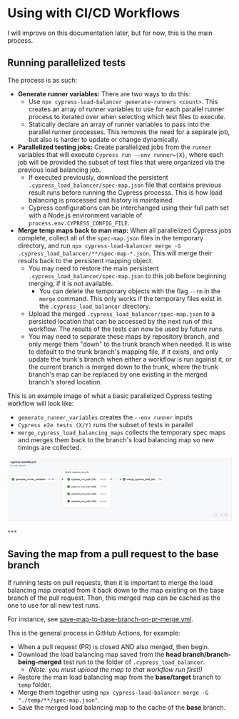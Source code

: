 # Using with CI/CD Workflows

I will improve on this documentation later, but for now, this is the main process.

## Running parallelized tests

The process is as such:

- **Generate runner variables:** There are two ways to do this:
  - Use `npx cypress-load-balancer generate-runners <count>`. This creates an array of runner variables to use for
    each parallel runner process to iterated over when selecting which test files to execute.
  - Statically declare an array of runner variables to pass into the parallel runner processes. This removes the need
    for a separate job, but also is harder to update or change dynamically.
- **Parallelized testing jobs:** Create parallelized jobs from the `runner` variables that will execute
  `Cypress run --env runner={X}`,
  where each job will be provided the subset of test files that were organized via the previous load balancing job.
  - If executed previously, download the persistent `.cypress_load_balancer/spec-map.json` file that contains
    previous result runs before running the Cypress processs. This is how load balancing is processed and history is
    maintained.
  - Cypress configurations can be interchanged using their full path set with a Node.js environment variable of
    `process.env.CYPRESS_CONFIG_FILE`.
- **Merge temp maps back to man map:** When all parallelized Cypress jobs complete, collect all of the `spec-map.json`
  files in the
  temporary directory, and run `npx cypress-load-balancer merge -G .cypress_load_balancer/**/spec-map-*.json`. This
  will merge their results back to the persistent mapping object.
  - You may need to restore the main persistent `.cypress_load_balancer/spec-map.json` to this job before beginning
    merging, if it is not available.
    - You can delete the temporary objects with the flag `--rm` in the `merge` command. This only works if the
      temporary
      files exist in the `.cypress_load_balancer` directory.
  - Upload the merged `.cypress_load_balancer/spec-map.json` to a persisted location that can be accessed by
    the next run of this workflow. The results of the tests can now be used by future runs.
  - You may need to separate these maps by repository branch, and only merge them "down" to the trunk branch when
    needed. It is wise to default to the trunk branch's mapping file, if it exists, and only update the trunk's branch
    when either a workflow is run against it, or the current branch is merged down to the trunk, where the trunk
    branch's map can be replaced by one existing in the merged branch's stored location.

This is an example image of what a basic parallelized Cypress testing workflow will look like:

- `generate_runner_variables` creates the `--env runner` inputs
- `Cypress e2e tests (X/Y)` runs the subset of tests in parallel
- `merge_cypress_load_balancing_maps` collects the temporary spec maps and merges them back to the branch's load
  balancing map so new timings are collected.

![This is an example image of what a basic parallelized Cypress testing workflow will look like](img/parallel-testing-workflow.png)

    ***

## Saving the map from a pull request to the base branch

If running tests on pull requests, then it is important to merge the load balancing map created from it back down to the
map existing on the base branch of the pull request. Then, this merged map can be cached as the one to use for all new
test runs.

For instance,
see [save-map-to-base-branch-on-pr-merge.yml](../.github/workflows/save-map-to-base-branch-on-pr-merge.yml).

This is the general process in GitHub Actions, for example:

- When a pull request (PR) is closed AND also merged, then begin.
- Download the load balancing map saved from the **head branch/branch-being-merged** test run to the folder of
  `.cypress_load_balancer`.
  - _(Note: you must upload the map to that workflow run first!)_
- Restore the main load balancing map from the **base/target** branch to `temp` folder.
- Merge them together using `npx cypress-load-balancer merge -G "./temp/**/spec-map.json"`.
- Save the merged load balancing map to the cache of the **base** branch.
